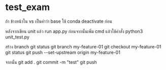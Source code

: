 # test_exam

ถ้า ข้างหน้าใน vs เป็นคำว่า base ใช้ conda deactivate ก่อน

หลังจากเขียน unit แล้ว run app.py ก่อนจากนั้นเพิ่ม cmd แล้วใช้คำสั่ง python3 unit_test.py

  สร้าง branch
  git status 
  git branch my-feature-01
  git checkout  my-feature-01
  git status 
  git push --set-upstream origin my-feature-01   

จากนั้น 
  git add .
  git commit -m "test"
  git push
